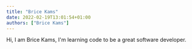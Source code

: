 ```yaml
---
title: "Brice Kams"
date: 2022-02-19T13:01:54+01:00
authors: ["Brice Kams"]
---
```


Hi, I am Brice Kams, I'm learning code to be a great software developer.

